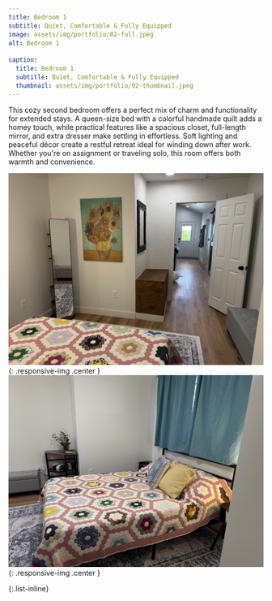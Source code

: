 ```yaml
---
title: Bedroom 1
subtitle: Quiet, Comfortable & Fully Equipped
image: assets/img/portfolio/02-full.jpeg
alt: Bedroom 1

caption:
  title: Bedroom 1
  subtitle: Quiet, Comfortable & Fully Equipped
  thumbnail: assets/img/portfolio/02-thumbnail.jpeg
---
```


This cozy second bedroom offers a perfect mix of charm and functionality for extended stays. A queen-size bed with a colorful handmade quilt adds a homey touch, while practical features like a spacious closet, full-length mirror, and extra dresser make settling in effortless. Soft lighting and peaceful décor create a restful retreat ideal for winding down after work. Whether you're on assignment or traveling solo, this room offers both warmth and convenience.

![Alt text](assets/img/portfolio/second1.jpeg){: .responsive-img .center }
![Alt text](assets/img/portfolio/second2.jpeg){: .responsive-img .center }

{:.list-inline}
